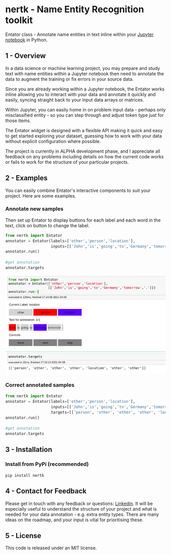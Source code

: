 # nertk - Name Entity Recognition toolkit

Entator class - Annotate name entities in text  inline within your [Jupyter notebook](https://jupyter.org/) in Python. 


## 1 - Overview

In a data science or machine learning project, you may prepare and study text with name entities within a Jupyter notebook then need to annotate the data to augment the training or fix errors in your source data.

Since you are already working within a Jupyter notebook, the Entator works inline allowing you to interact with your data and annotate it quickly and easily, syncing straight back to your input data arrays or matrices.

Within Jupyter, you can easily home in on problem input data - perhaps only misclassified entity - so you can step through and adjust token type just for those items. 

The Entator widget is designed with a flexible API making it quick and easy to get started exploring your dataset, guessing how to work with your data without explicit configuration where possible.

The project is currently in ALPHA development phase, and I appreciate all feedback on any problems including details on how the current code works or fails to work for the structure of your particular projects.


## 2 - Examples

You can easily combine Entator's interactive components to suit your project. Here are some examples.

### Annotate new samples


Then set up Entator to display buttons for each label and each word in the text, click on button to change the label.

```python
from nertk import Entator
annotator = Entator(labels=['other','person','location'],
                    inputs=[['John','is','going','to','Germany','tomorrow','.']])
annotator.run()

#get annotation
annotator.targets
```

![Screenshot of Enttor widget in Jupyter](docs/nertk-entator.png)

### Correct annotated  samples

```python
from nertk import Entator
annotator = Entator(labels=['other','person','location'],
                    inputs=[['John','is','going','to','Germany','tomorrow','.']],
                    targets=[['person', 'other', 'other', 'other', 'location', 'other', 'other']])
annotator.run()

#get annotation
annotator.targets
```

## 3 - Installation

### Install from PyPi (recommended)

```
pip install nertk
```

## 4 - Contact for Feedback

Please get in touch with any feedback or questions: [Linkedin](https://www.linkedin.com/in/ionmosnoi/). It will be especially useful to understand the structure of your project and what is needed for your data annotation - e.g. extra entity types. There are many ideas on the roadmap, and your input is vital for prioritising these.

## 5 - License

This code is released under an MIT license.
